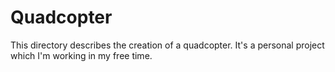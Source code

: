 # Quadcopter
This directory describes the creation of a quadcopter. It's a personal project which I'm working in my free time.
